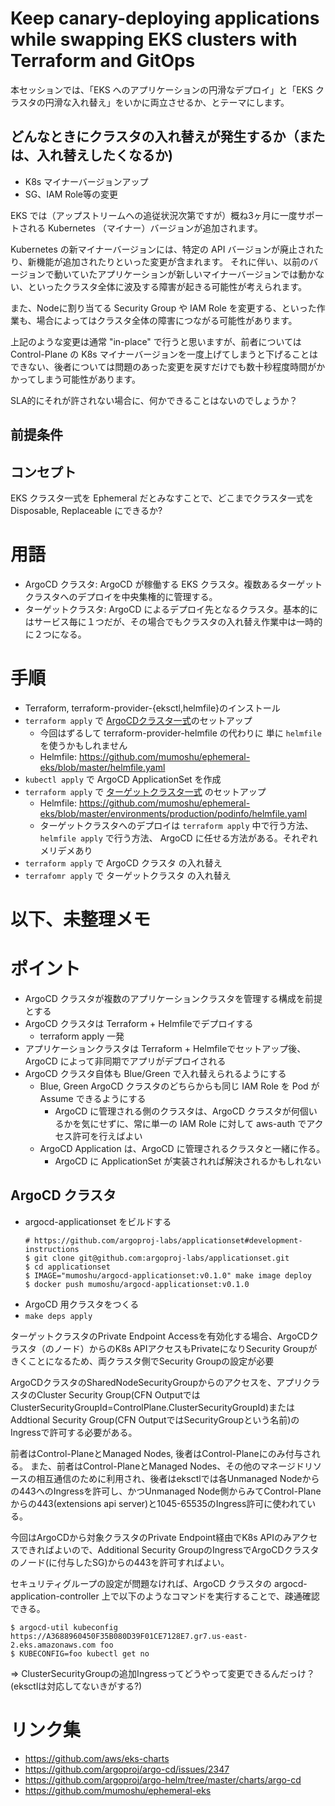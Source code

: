 # Keep canary-deploying applications while swapping EKS clusters with Terraform and GitOps

本セッションでは、「EKS へのアプリケーションの円滑なデプロイ」と「EKS クラスタの円滑な入れ替え」をいかに両立させるか、とテーマにします。

## どんなときにクラスタの入れ替えが発生するか（または、入れ替えしたくなるか)

- K8s マイナーバージョンアップ
- SG、IAM Role等の変更

EKS では（アップストリームへの追従状況次第ですが）概ね3ヶ月に一度サポートされる Kubernetes （マイナー）バージョンが追加されます。

Kubernetes の新マイナーバージョンには、特定の API バージョンが廃止されたり、新機能が追加されたりといった変更が含まれます。
それに伴い、以前のバージョンで動いていたアプリケーションが新しいマイナーバージョンでは動かない、といったクラスタ全体に波及する障害が起きる可能性が考えられます。

また、Nodeに割り当てる Security Group や IAM Role を変更する、といった作業も、場合によってはクラスタ全体の障害につながる可能性があります。

上記のような変更は通常 "in-place" で行うと思いますが、前者については Control-Plane の K8s マイナーバージョンを一度上げてしまうと下げることはできない、後者については問題のあった変更を戻すだけでも数十秒程度時間がかかってしまう可能性があります。

SLA的にそれが許されない場合に、何かできることはないのでしょうか？

## 前提条件



## コンセプト

EKS クラスタ一式を Ephemeral だとみなすことで、どこまでクラスタ一式を Disposable, Replaceable にできるか?

# 用語

- ArgoCD クラスタ: ArgoCD が稼働する EKS クラスタ。複数あるターゲットクラスタへのデプロイを中央集権的に管理する。
- ターゲットクラスタ: ArgoCD によるデプロイ先となるクラスタ。基本的にはサービス毎に１つだが、その場合でもクラスタの入れ替え作業中は一時的に２つになる。

# 手順

- Terraform, terraform-provider-{eksctl,helmfile}のインストール
- `terraform apply` で [ArgoCDクラスタ一式](https://github.com/mumoshu/terraform-provider-eksctl/tree/master/examples/productionsetup-alb)のセットアップ
  - 今回はずるして terraform-provider-helmfile の代わりに 単に `helmfile` を使うかもしれません
  - Helmfile: https://github.com/mumoshu/ephemeral-eks/blob/master/helmfile.yaml
- `kubectl apply` で ArgoCD ApplicationSet を作成
- `terraform apply` で [ターゲットクラスタ一式](https://github.com/mumoshu/terraform-provider-eksctl/tree/master/examples/vpcreuse) のセットアップ
  - Helmfile: https://github.com/mumoshu/ephemeral-eks/blob/master/environments/production/podinfo/helmfile.yaml
  - ターゲットクラスタへのデプロイは `terraform apply` 中で行う方法、 `helmfile apply` で行う方法、 ArgoCD に任せる方法がある。それぞれメリデメあり
- `terraform apply` で ArgoCD クラスタ の入れ替え
- `terrafomr apply` で ターゲットクラスタ の入れ替え

# 以下、未整理メモ

# ポイント

- ArgoCD クラスタが複数のアプリケーションクラスタを管理する構成を前提とする
- ArgoCD クラスタは Terraform + Helmfileでデプロイする
  - terraform apply 一発
- アプリケーションクラスタは Terraform + Helmfileでセットアップ後、ArgoCD によって非同期でアプリがデプロイされる
- ArgoCD クラスタ自体も Blue/Green で入れ替えられるようにする
  - Blue, Green ArgoCD クラスタのどちらからも同じ IAM Role を Pod が Assume できるようにする
    - ArgoCD に管理される側のクラスタは、ArgoCD クラスタが何個いるかを気にせずに、常に単一の IAM Role に対して aws-auth でアクセス許可を行えばよい
  - ArgoCD Application は、ArgoCD に管理されるクラスタと一緒に作る。
    - ArgoCD に ApplicationSet が実装されれば解決されるかもしれない

## ArgoCD クラスタ

- argocd-applicationset をビルドする
  ```console
  # https://github.com/argoproj-labs/applicationset#development-instructions
  $ git clone git@github.com:argoproj-labs/applicationset.git
  $ cd applicationset
  $ IMAGE="mumoshu/argocd-applicationset:v0.1.0" make image deploy
  $ docker push mumoshu/argocd-applicationset:v0.1.0
  ```
- ArgoCD 用クラスタをつくる
- `make deps apply`


ターゲットクラスタのPrivate Endpoint Accessを有効化する場合、ArgoCDクラスタ（のノード）からのK8s APIアクセスもPrivateになりSecurity Groupがきくことになるため、両クラスタ側でSecurity Groupの設定が必要

ArgoCDクラスタのSharedNodeSecurityGroupからのアクセスを、アプリクラスタのCluster Security Group(CFN OutputではClusterSecurityGroupId=ControlPlane.ClusterSecurityGroupId)またはAddtional Security Group(CFN OutputではSecurityGroupという名前)のIngressで許可する必要がある。

前者はControl-PlaneとManaged Nodes, 後者はControl-Planeにのみ付与される。
また、前者はControl-PlaneとManaged Nodes、その他のマネージドリソースの相互通信のために利用され、後者はeksctlでは各Unmanaged Nodeからの443へのIngressを許可し、かつUnmanaged Node側からみてControl-Planeからの443(extensions api server)と1045-65535のIngress許可に使われている。

今回はArgoCDから対象クラスタのPrivate Endpoint経由でK8s APIのみアクセスできればよいので、Additional Security GroupのIngressでArgoCDクラスタのノード(に付与したSG)からの443を許可すればよい。

セキュリティグループの設定が問題なければ、ArgoCD クラスタの argocd-application-controller 上で以下のようなコマンドを実行することで、疎通確認できる。

```
$ argocd-util kubeconfig https://A3688960450F35B080D39F01CE7128E7.gr7.us-east-2.eks.amazonaws.com foo
$ KUBECONFIG=foo kubectl get no
```

=> ClusterSecurityGroupの追加Ingressってどうやって変更できるんだっけ？(eksctlは対応してないきがする?)

# リンク集

- https://github.com/aws/eks-charts
- https://github.com/argoproj/argo-cd/issues/2347
- https://github.com/argoproj/argo-helm/tree/master/charts/argo-cd
- https://github.com/mumoshu/ephemeral-eks
